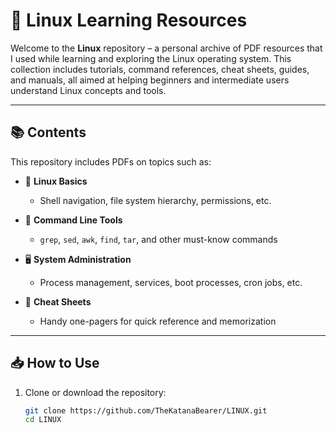 # 🐧 Linux Learning Resources

Welcome to the **Linux** repository – a personal archive of PDF resources that I used while learning and exploring the Linux operating system. This collection includes tutorials, command references, cheat sheets, guides, and manuals, all aimed at helping beginners and intermediate users understand Linux concepts and tools.

---

## 📚 Contents

This repository includes PDFs on topics such as:

- 📂 **Linux Basics**
  - Shell navigation, file system hierarchy, permissions, etc.

- 🧰 **Command Line Tools**
  - `grep`, `sed`, `awk`, `find`, `tar`, and other must-know commands

- 🖥️ **System Administration**
  - Process management, services, boot processes, cron jobs, etc.

- 🧾 **Cheat Sheets**
  - Handy one-pagers for quick reference and memorization

---

## 📥 How to Use

1. Clone or download the repository:
   ```bash
   git clone https://github.com/TheKatanaBearer/LINUX.git
   cd LINUX

